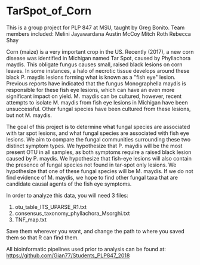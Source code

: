 # TarSpot_of_Corn
This is a group project for PLP 847 at MSU, taught by Greg Bonito.
Team members included:
Melini Jayawardana
Austin McCoy
Mitch Roth
Rebecca Shay

Corn (maize) is a very important crop in the US. Recently (2017), a new corn disease was identified in Michigan named Tar Spot, caused by Phyllachora maydis. This obligate fungus causes small, raised black lesions on corn leaves. In some instances, a halo of necrotic tissue develops around these black P. maydis lesions forming what is known as a "fish eye" lesion. Previous reports have indicated that the fungus Monographella maydis is responsible for these fish eye lesions, which can have an even more significant impact on yield. M. maydis can be cultured, however, recent attempts to isolate M. maydis from fish eye lesions in Michigan have been unsuccessful. Other fungal species have been cultured from these lesions, but not M. maydis.

The goal of this project is to determine what fungal species are associated with tar spot lesions, and what fungal species are associated with fish eye lesions. We aim to compare the fungal communities surrounding these two distinct symptom types. We hypothesize that P. maydis will be the most present OTU in all samples, as both symptoms require a raised black lesion caused by P. maydis. We hypothesize that fish-eye lesions will also contain the presence of fungal species not found in tar-spot only lesions. We hypothesize that one of these fungal species will be M. maydis. If we do not find evidence of M. maydis, we hope to find other fungal taxa that are candidate causal agents of the fish eye symptoms.

In order to analyze this data, you will need 3 files:
1) otu_table_ITS_UPARSE_R1.txt
2) consensus_taxonomy_phyllachora_Msorghi.txt
3) TNF_map.txt

Save them wherever you want, and change the path to where you saved them so that R can find them.

All bioinformatic pipelines used prior to analysis can be found at: https://github.com/Gian77/Students_PLP847_2018

